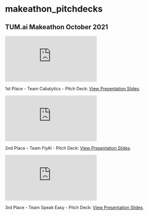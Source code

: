 # makeathon_pitchdecks

## TUM.ai Makeathon October 2021

<object data="http://yoursite.com/the.pdf" type="application/pdf" width="700px" height="700px">
    <embed src="http://yoursite.com/the.pdf">
        <p>1st Place - Team Cabalytics - Pitch Deck: <a href="https://github.com/stefanrmmr/twitter_sentiment_lstm/blob/master/ProjectReport_TwitterLSTM_BruengerRummer_2021.pdf">View Presentation Slides</a>.</p>
    </embed>
</object>


<object data="http://yoursite.com/the.pdf" type="application/pdf" width="700px" height="700px">
    <embed src="http://yoursite.com/the.pdf">
        <p>2nd Place - Team FlyAI - Pitch Deck: <a href="https://github.com/stefanrmmr/twitter_sentiment_lstm/blob/master/ProjectReport_TwitterLSTM_BruengerRummer_2021.pdf">View Presentation Slides</a>.</p>
    </embed>
</object>

<object data="http://yoursite.com/the.pdf" type="application/pdf" width="700px" height="700px">
    <embed src="http://yoursite.com/the.pdf">
        <p>3rd Place - Team Speak Easy - Pitch Deck: <a href="https://github.com/stefanrmmr/twitter_sentiment_lstm/blob/master/ProjectReport_TwitterLSTM_BruengerRummer_2021.pdf">View Presentation Slides</a>.</p>
    </embed>
</object>
